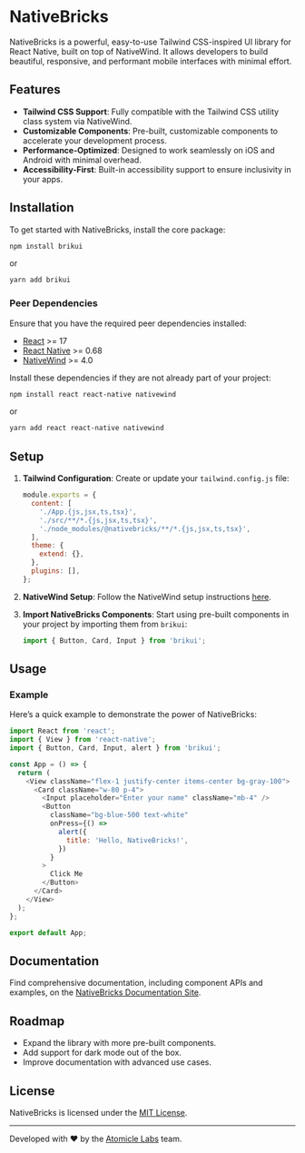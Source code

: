 # NativeBricks

NativeBricks is a powerful, easy-to-use Tailwind CSS-inspired UI library for React Native, built on top of NativeWind. It allows developers to build beautiful, responsive, and performant mobile interfaces with minimal effort.

## Features

- **Tailwind CSS Support**: Fully compatible with the Tailwind CSS utility class system via NativeWind.
- **Customizable Components**: Pre-built, customizable components to accelerate your development process.
- **Performance-Optimized**: Designed to work seamlessly on iOS and Android with minimal overhead.
- **Accessibility-First**: Built-in accessibility support to ensure inclusivity in your apps.

## Installation

To get started with NativeBricks, install the core package:

```bash
npm install brikui
```

or

```bash
yarn add brikui
```

### Peer Dependencies

Ensure that you have the required peer dependencies installed:

- [React](https://reactjs.org/) >= 17
- [React Native](https://reactnative.dev/) >= 0.68
- [NativeWind](https://www.nativewind.dev/) >= 4.0

Install these dependencies if they are not already part of your project:

```bash
npm install react react-native nativewind
```

or

```bash
yarn add react react-native nativewind
```

## Setup

1. **Tailwind Configuration**:
   Create or update your `tailwind.config.js` file:

   ```javascript
   module.exports = {
     content: [
       './App.{js,jsx,ts,tsx}',
       './src/**/*.{js,jsx,ts,tsx}',
       './node_modules/@nativebricks/**/*.{js,jsx,ts,tsx}',
     ],
     theme: {
       extend: {},
     },
     plugins: [],
   };
   ```

2. **NativeWind Setup**:
   Follow the NativeWind setup instructions [here](https://www.nativewind.dev/quick-start).

3. **Import NativeBricks Components**:
   Start using pre-built components in your project by importing them from `brikui`:

   ```javascript
   import { Button, Card, Input } from 'brikui';
   ```

## Usage

### Example

Here’s a quick example to demonstrate the power of NativeBricks:

```javascript
import React from 'react';
import { View } from 'react-native';
import { Button, Card, Input, alert } from 'brikui';

const App = () => {
  return (
    <View className="flex-1 justify-center items-center bg-gray-100">
      <Card className="w-80 p-4">
        <Input placeholder="Enter your name" className="mb-4" />
        <Button
          className="bg-blue-500 text-white"
          onPress={() =>
            alert({
              title: 'Hello, NativeBricks!',
            })
          }
        >
          Click Me
        </Button>
      </Card>
    </View>
  );
};

export default App;
```

## Documentation

Find comprehensive documentation, including component APIs and examples, on the [NativeBricks Documentation Site](https://nativebricks.dev).

## Roadmap

- Expand the library with more pre-built components.
- Add support for dark mode out of the box.
- Improve documentation with advanced use cases.

## License

NativeBricks is licensed under the [MIT License](LICENSE).

---

Developed with ❤️ by the [Atomicle Labs](https://atomicle.com) team.
